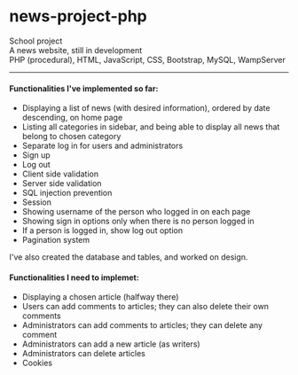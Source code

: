 # news-project-php
School project\
A news website, still in development\
PHP (procedural), HTML, JavaScript, CSS, Bootstrap, MySQL, WampServer
***
#### Functionalities I've implemented so far:
* Displaying a list of news (with desired information), ordered by date descending, on home page
* Listing all categories in sidebar, and being able to display all news that belong to chosen category
* Separate log in for users and administrators
* Sign up
* Log out
* Client side validation
* Server side validation
* SQL injection prevention
* Session
* Showing username of the person who logged in on each page
* Showing sign in options only when there is no person logged in
* If a person is logged in, show log out option
* Pagination system


I've also created the database and tables, and worked on design.
#### Functionalities I need to implemet:
* Displaying a chosen article (halfway there)
* Users can add comments to articles; they can also delete their own comments
* Administrators can add comments to articles; they can delete any comment
* Administrators can add a new article (as writers)
* Administrators can delete articles
* Cookies
